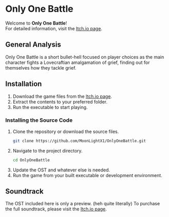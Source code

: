 # Only One Battle

Welcome to **Only One Battle**!  
For detailed information, visit the [Itch.io page](https://moonlightx1.itch.io/onlyonebattle).

## General Analysis

Only One Battle is a short bullet-hell focused on player choices as the main character fights a Lovecraftian amalgamation of grief, finding out for themselves how they tackle grief.

## Installation

1. Download the game files from the [Itch.io page](https://moonlightx1.itch.io/onlyonebattle).
2. Extract the contents to your preferred folder.
3. Run the executable to start playing.

### Installing the Source Code

1. Clone the repository or download the source files.
    ```sh
    git clone https://github.com/MoonLightX1/OnlyOneBattle.git
    ```
2. Navigate to the project directory.
    ```sh
    cd OnlyOneBattle
    ```
3. Update the OST and whatever else is needed.
4. Run the game from your built executable or development environment.

## Soundtrack

The OST included here is only a preview. (heh quite literally)
To purchase the full soundtrack, please visit the [Itch.io page](https://moonlightx1.itch.io/onlyonebattle).
